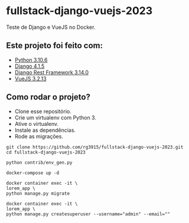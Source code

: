 # fullstack-django-vuejs-2023

Teste de Django e VueJS no Docker.

## Este projeto foi feito com:

* [Python 3.10.6](https://www.python.org/)
* [Django 4.1.5](https://www.djangoproject.com/)
* [Django Rest Framework 3.14.0](https://www.django-rest-framework.org/)
* [VueJS 3.2.13](https://vuejs.org/)

## Como rodar o projeto?

* Clone esse repositório.
* Crie um virtualenv com Python 3.
* Ative o virtualenv.
* Instale as dependências.
* Rode as migrações.

```
git clone https://github.com/rg3915/fullstack-django-vuejs-2023.git
cd fullstack-django-vuejs-2023

python contrib/env_gen.py

docker-compose up -d

docker container exec -it \
lorem_app \
python manage.py migrate

docker container exec -it \
lorem_app \
python manage.py createsuperuser --username="admin" --email=""
```
